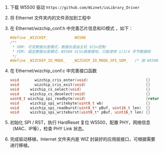 1. 下载 W5500 驱动 `https://github.com/Wiznet/ioLibrary_Driver`

2. 将 Ethernet 文件夹内的文件添加到工程中

3. 在 Ethernet/wizchip_conf.h 中完善芯片信息和IO模式 ，如下：

   ```c
   #define _WIZCHIP_      		W5500 
   /**
    * VDM: 可变数据长度模式，数据长度由主机 SCSn控制
    * FDM: 固定数据长度模式，W5500 SCSn直接接地，只能使用 1/2/4 字节数据帧
    */
   #define _WIZCHIP_IO_MODE_   _WIZCHIP_IO_MODE_SPI_VDM_   /* 按 W5500 手册建议使用 VDM 可变数据长度模式 */
   ```

   

4. 在 Ethernet/wizchip_conf.c 中完善接口函数

   ```c
   void 	  wizchip_cris_enter(void)           				{}
   void 	  wizchip_cris_exit(void)          					{}
   void 	wizchip_cs_select(void)            					{}
   void 	wizchip_cs_deselect(void)          					{}
   uint8_t wizchip_spi_readbyte(void)        					{return 0;}
   void 	wizchip_spi_writebyte(uint8_t wb) 					{}
   void 	wizchip_spi_readburst(uint8_t* pBuf, uint16_t len) 	{}
   void 	wizchip_spi_writeburst(uint8_t* pBuf, uint16_t len) {}
   ```
   


5. 初始化 SPI / RST，执行 HardReset 复位 W5500，配置 PHY，网络信息（MAC、IP等），检查 PHY Link 状态。
6. 完成驱动移植，Internet 文件夹内是 WIZ 封装好的应用层接口，可根据需要进行移植。